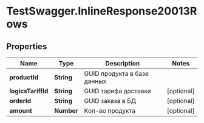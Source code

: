 # TestSwagger.InlineResponse20013Rows

## Properties

Name | Type | Description | Notes
------------ | ------------- | ------------- | -------------
**productId** | **String** | GUID продукта в базе данных | 
**logicsTariffId** | **String** | GUID тарифа доставки | [optional] 
**orderId** | **String** | GUID заказа в БД | [optional] 
**amount** | **Number** | Кол-во продукта | [optional] 


